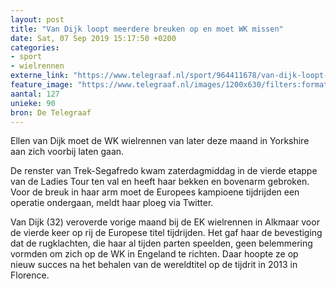 ```yaml
---
layout: post
title: "Van Dijk loopt meerdere breuken op en moet WK missen"
date: Sat, 07 Sep 2019 15:17:50 +0200
categories: 
- sport 
- wielrennen 
externe_link: "https://www.telegraaf.nl/sport/964411678/van-dijk-loopt-meerdere-breuken-op-en-moet-wk-missen"
feature_image: "https://www.telegraaf.nl/images/1200x630/filters:format(jpeg):quality(80)/cdn-kiosk-api.telegraaf.nl/47baf88a-d172-11e9-bcd0-0255c322e81b.jpg"
aantal: 127
unieke: 90
bron: De Telegraaf
---
```


<p class="intro">Ellen van Dijk moet de WK wielrennen van later deze maand in Yorkshire aan zich voorbij laten gaan.</p> <p>De renster van Trek-Segafredo kwam zaterdagmiddag in de vierde etappe van de Ladies Tour ten val en heeft haar bekken en bovenarm gebroken. Voor de breuk in haar arm moet de Europees kampioene tijdrijden een operatie ondergaan, meldt haar ploeg via Twitter.</p><p>Van Dijk (32) veroverde vorige maand bij de EK wielrennen in Alkmaar voor de vierde keer op rij de Europese titel tijdrijden. Het gaf haar de bevestiging dat de rugklachten, die haar al tijden parten speelden, geen belemmering vormden om zich op de WK in Engeland te richten. Daar hoopte ze op nieuw succes na het behalen van de wereldtitel op de tijdrit in 2013 in Florence.</p>
